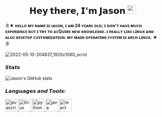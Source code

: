 <h1 align="center">𝗛𝗲𝘆 𝘁𝗵𝗲𝗿𝗲, 𝗜'𝗺 𝗝𝗮𝘀𝗼𝗻</a> <img src="https://emojis.slackmojis.com/emojis/images/1579216111/7550/pikachu_wave.gif?1579216111" width="28"/> </h1>   

<h4> <a>ミ★ ʜᴇʟʟᴏ ᴍʏ ɴᴀᴍᴇ ɪꜱ ᴊᴀꜱᴏɴ, ɪ ᴀᴍ 24 ʏᴇᴀʀꜱ ᴏʟᴅ; ɪ ᴅᴏɴ'ᴛ ʜᴀᴠᴇ ᴍᴜᴄʜ ᴇxᴘᴇʀɪᴇɴᴄᴇ ʙᴜᴛ ɪ ᴛʀʏ ᴛᴏ ᴀᴄQᴜɪʀᴇ ɴᴇᴡ ᴋɴᴏᴡʟᴇᴅɢᴇ. ɪ ʀᴇᴀʟʟʏ ʟɪᴋᴇ ʟɪɴᴜx ᴀɴᴅ ᴀʟꜱᴏ ᴅᴇꜱᴋᴛᴏᴘ ᴄᴜꜱᴛᴏᴍɪᴢᴀᴛɪᴏɴ.
ᴍʏ ᴍᴀɪɴ ᴏᴘᴇʀᴀᴛɪɴɢ ꜱʏꜱᴛᴇᴍ ɪꜱ ᴀʀᴄʜ ʟɪɴᴜx. ★彡</a> </h4> 

![2022-05-10-204837_1920x1080_scrot](https://user-images.githubusercontent.com/64804177/167747406-d49fcaf6-305a-4226-84fc-e935062ecf3b.png)


### 𝙎𝙩𝙖𝙩𝙨

![Jason's GitHub stats](https://github-readme-stats.vercel.app/api?username=jeizaider&show_icons=true&theme=radical)

<h3 align="left">𝙇𝙖𝙣𝙜𝙪𝙖𝙜𝙚𝙨 𝙖𝙣𝙙 𝙏𝙤𝙤𝙡𝙨:</h3>
<p align="left"> 
<a href="https://developer.mozilla.org/en-US/docs/Web/JavaScript" target="_blank"> <img src="https://cdn.jsdelivr.net/gh/devicons/devicon/icons/javascript/javascript-original.svg" alt="javascript" width="40" height="40"/> </a> <a href="https://www.linux.org/" target="_blank"> <img src="https://cdn.jsdelivr.net/gh/devicons/devicon/icons/linux/linux-original.svg"alt="linux" width="40" height="40"/> </a> <a href="https://www.python.org" target="_blank"> <img
src="https://cdn.jsdelivr.net/gh/devicons/devicon/icons/python/python-original.svg" alt="python" width="40" height="40"/> </a> <a href="https://www.java.com/" target="_blank"> <img src="https://cdn.jsdelivr.net/gh/devicons/devicon/icons/java/java-original-wordmark.svg" alt="java" width="40" height="40"/> </a> <a href="https://es.wikipedia.org/wiki/Bash" target="_blank"> <img src="https://i.postimg.cc/KYYRkqtV/Terminalicon2.png" alt="react" width="40" height="40"/> </a> </p>
